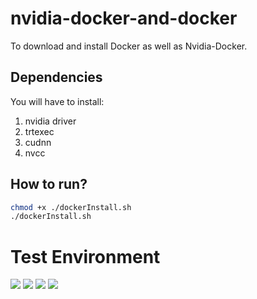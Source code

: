 # nvidia-docker-and-docker
To download and install Docker as well as Nvidia-Docker.

## Dependencies
You will have to install:
1. nvidia driver
2. trtexec
3. cudnn
4. nvcc

## How to run?
```bash
chmod +x ./dockerInstall.sh
./dockerInstall.sh
```

# Test Environment
![](https://img.shields.io/badge/Python%203.7-14354C?style=for-the-badge&logo=python&logoColor=white) ![](https://img.shields.io/badge/NVIDIA-RTX3060-76B900?style=for-the-badge&logo=nvidia&logoColor=white) ![](https://img.shields.io/badge/Ubuntu-22.04LTS-E95420?style=for-the-badge&logo=ubuntu&logoColor=orange) ![](https://img.shields.io/badge/Made%20with-Bash-1f425f.svg)
